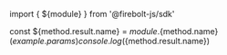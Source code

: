 import { ${module} } from '@firebolt-js/sdk'

const ${method.result.name} = ${module}.${method.name}(${example.params})
console.log(${method.result.name})